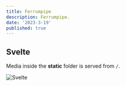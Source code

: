 ```yaml
---
title: Ferrumpipe
description: Ferrumpipe.
date: '2023-3-19'
published: true
---
```


## Svelte

Media inside the **static** folder is served from `/`.

![Svelte](/portfolio/first-post/mt-01.webp)
